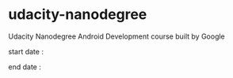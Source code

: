 # udacity-nanodegree
Udacity Nanodegree Android Development course built by Google

start date : 

end date : 
